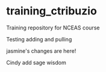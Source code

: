 # training_ctribuzio
Training repository for NCEAS course

Testing adding and pulling

jasmine's changes are here!

Cindy add sage wisdom